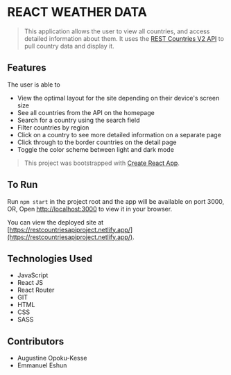 # REACT WEATHER DATA
> This application allows the user to view all countries, and access detailed information about them. It uses the [REST Countries V2 API](https://restcountries.com/#api-endpoints-v2) to pull country data and display it.

## Features
The user is able to
- View the optimal layout for the site depending on their device's screen size
- See all countries from the API on the homepage
- Search for a country using the search field
- Filter countries by region
- Click on a country to see more detailed information on a separate page
- Click through to the border countries on the detail page
- Toggle the color scheme between light and dark mode


>This project was bootstrapped with [Create React App](https://github.com/facebook/create-react-app).

## To Run

Run `npm start` in the project root and the app will be available on port 3000, OR,
Open [http://localhost:3000](http://localhost:3000) to view it in your browser.

You can view the deployed site at [https://restcountriesapiproject.netlify.app/](https://restcountriesapiproject.netlify.app/).

<!-- ## State

The app's state is totally normalized, with slices for weather and user. -->

<!-- ## Routes

- `/new-topic` – form to create a new topic
- `/topics` – index of all topics
- `/topics/:topicId` – page for an individual topic
- `/new-quiz` – form to create a new quiz
- `/quizzes` – index of all quizzes
- `/quizzes/:quizId` – page for an individual quiz -->

<!-- ## To Test

1. Enter email and password to login
2. Select a country to view its weather information
3. Select a city of a country to view its weather information
4. Log out of the system after use. -->

<!-- ## Table of Contents
* [Technologies Used](#technologies-used)
* [Project Status](#project-status)
* [Acknowledgements](#acknowledgements)
* [Contact](#contact) -->


## Technologies Used
- JavaScript
- React JS
- React Router
- GIT
- HTML
- CSS
- SASS


<!-- ## Project Status
Project is: complete -->


<!-- ## Acknowledgements
- This project was based on the Frontend Engineering career path on (https://www.codecademy.com). -->


## Contributors
- Augustine Opoku-Kesse
- Emmanuel Eshun

<!-- ## Questions

Is this appropriately scoped? Does it have too many features? Too few? -->
